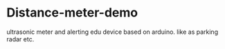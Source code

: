 # Distance-meter-demo
ultrasonic meter and alerting edu device
based on arduino.
like as parking radar etc.
